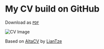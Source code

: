 # My CV build on GitHub
Download as [`PDF`](https://n-stone.github.io/cv/CV-Nils-Stein.pdf)

![CV Image](https://n-stone.github.io/cv/CV-Nils-Stein.png)

Based on [AltaCV](https://github.com/liantze/AltaCV) by [LianTze](https://github.com/LianTze)
